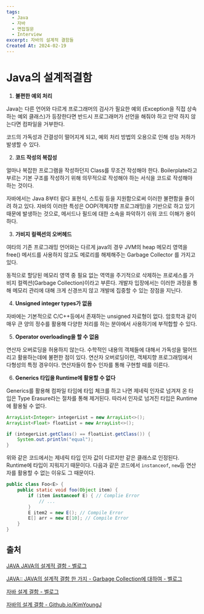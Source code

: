 ```yaml
---
tags:
  - Java
  - 자바
  - 면접질문
  - Interview
excerpt: 자바의 설계적 결함들
Created At: 2024-02-19
---
```

# Java의 설계적결함
1. **불편한 예외 처리**

Java는 다른 언어와 다르게 프로그래머의 검사가 필요한 예외 (Exception을 직접 상속하는 예외 클래스)가 등장한다면 반드시 프로그래머가 선언을 해줘야 하고 만약 하지 않는다면 컴파일을 거부한다.

코드의 가독성과 간결성이 떨어지게 되고, 예외 처리 방법의 오용으로 인해 성능 저하가 발생할 수 있다.

2. **코드 작성의 복잡성**

얼마나 복잡한 프로그램을 작성하던지 Class를 무조건 작성해야 한다. Boilerplate라고 부르는 기본 구조를 작성하기 위해 의무적으로 작성해야 하는 서식을 코드로 작성해야 하는 것이다.

자바에서는 Java 8부터 람다 표현식, 스트림 등을 지원함으로써 이러한 불편함을 줄이려 하고 있다. 자바의 이러한 특성은 OOP(객체지향 프로그래밍)을 기반으로 하고 있기 때문에 발생하는 것으로, 메서드나 필드에 대한 소속을 파악하기 쉬워 코드 이해가 용이하다.

3. **가비지 컬렉션의 오버헤드**

여타의 기존 프로그래밍 언어와는 다르게 java의 경우 JVM의 heap 메모리 영역을 free() 메서드를 사용하지 않고도 메로리를 해제해주는 Garbage Collector 를 가지고 있다.

동적으로 할당된 메모리 영역 중 필요 없는 역역을 주기적으로 삭제하는 프로세스를 가비지 컬렉션(Garbage Collection)이라고 부른다. 개발자 입장에서는 이러한 과정을 통해 메모리 관리에 대해 크게 신경쓰지 않고 개발에 집중할 수 있는 장점을 지닌다.

4. **Unsigned integer types가 없음**

자바에는 기본적으로 C/C++등에서 존재하는 unsigned 자료형이 없다. 암호학과 같이 매우 큰 양의 정수를 활용해 다양한 처리를 하는 분야에서 사용하기에 부적합할 수 있다.

5. **Operator overloading을 할 수 없음**

연산자 오버로딩을 허용하지 않는다. 수학적인 내용의 객체들에 대해서 가독성을 떨어뜨리고 활용하는데에 불편한 점이 있다. 연산자 오버로딩이란, 객체지향 프로그래밍에서 다형성의 특정 경우이다. 연산자들이 함수 인자를 통해 구현할 때를 이른다.

6. **Generics 타입을 Runtime에 활용할 수 없다**

Generics를 활용해 컴파일 타임에 타입 체크를 하고 나면 제네릭 인자로 넘겨져 온 타입은 Type Erasure라는 절차를 통해 제거된다. 따라서 인자로 넘겨진 타입은 Runtime에 활용될 수 없다.

```java
ArrayList<Integer> integerList = new ArrayList<>();
ArrayList<Float> floatList = new ArrayList<>();

if (integerList.getClass() == floatList.getClass()) {
    System.out.println("equal");
}
```

위와 같은 코드에서는 제네릭 타입 인자 값이 다르지만 같은 클래스로 인정된다. Runtime에 타입이 지워지기 때문이다. 다음과 같은 코드에서 `instanceof`, `new`등 연산자를 활용할 수 없는 이유도 그 때문이다.

```java
public class Foo<E> {
    public static void foo(Object item) {
        if (item instanceof E) { // Complie Error
            // ...
        }
        E item2 = new E(); // Compile Error
        E[] arr = new E[10]; // Compile Error
    }
}
```

## 출처

[JAVA JAVA의 설계적 결함 - 벨로그](https://velog.io/@sung8881/JAVA-JAVA%EC%9D%98-%EC%84%A4%EA%B3%84%EC%A0%81-%EA%B2%B0%ED%95%A8)

[JAVA:: JAVA의 설계적 결함 한 가지 - Garbage Collection에 대하여 - 벨로그](https://velog.io/@ecvheo1/Java%EC%9D%98-%EC%84%A4%EA%B3%84%EC%A0%81-%EA%B2%B0%ED%95%A8-%ED%95%9C-%EA%B0%80%EC%A7%80-Garbage-Collection%EC%97%90-%EB%8C%80%ED%95%98%EC%97%AC)

[자바 설계 결함 - 벨로그](https://velog.io/@xogml951/%EC%9E%90%EB%B0%94-%EC%84%A4%EA%B3%84-%EA%B2%B0%ED%95%A8)

[자바의 설계 결함 - Github.io/KimYoungJ](https://github.com/KimYongJ/wanted-pre-onboarding-challenge-be-task-July/blob/main/4%EB%B2%88%20%EB%AC%B8%EC%A0%9C.md)
